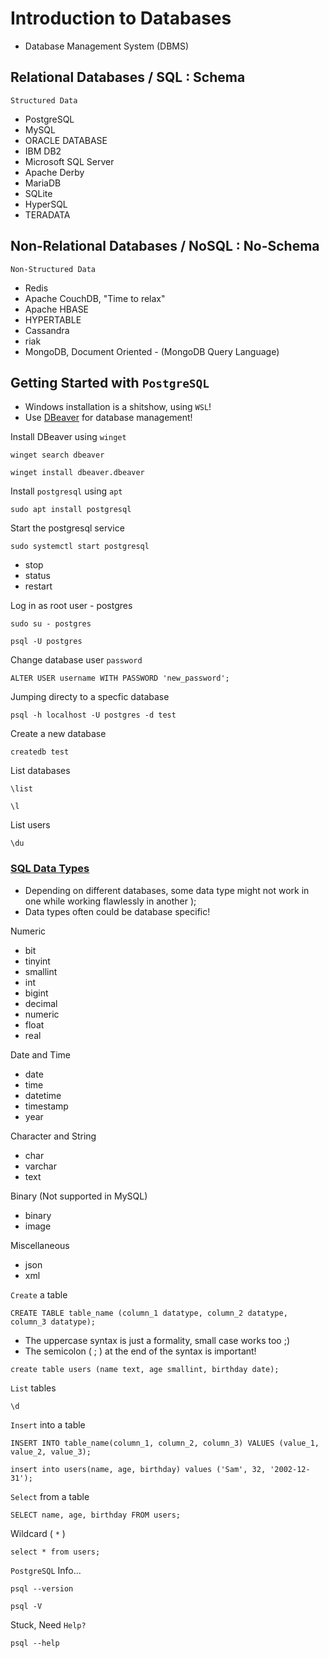 # Introduction to Databases

- Database Management System (DBMS)

## Relational Databases / SQL   : Schema
`Structured Data`

- PostgreSQL
- MySQL
- ORACLE DATABASE
- IBM DB2
- Microsoft SQL Server
- Apache Derby
- MariaDB
- SQLite
- HyperSQL
- TERADATA

## Non-Relational Databases / NoSQL     : No-Schema
`Non-Structured Data`

- Redis
- Apache CouchDB, "Time to relax"
- Apache HBASE
- HYPERTABLE
- Cassandra
- riak
- MongoDB, Document Oriented - (MongoDB Query Language)

## Getting Started with `PostgreSQL`

- Windows installation is a shitshow, using `WSL`!
- Use [DBeaver](https://dbeaver.io/download/) for database management!

Install DBeaver using `winget`

```shell
winget search dbeaver
```
```shell
winget install dbeaver.dbeaver
```

Install `postgresql` using `apt`

```shell
sudo apt install postgresql
```

Start the postgresql service

```shell
sudo systemctl start postgresql
```
- stop
- status
- restart

Log in as root user - postgres

```shell
sudo su - postgres
```

```shell
psql -U postgres
```

Change database user `password`

```shell
ALTER USER username WITH PASSWORD 'new_password';
```

Jumping directy to a specfic database

```shell
psql -h localhost -U postgres -d test
```

Create a new database

```shell
createdb test
```

List databases
```shell
\list
```
```shell
\l
```
List users
```shell
\du
```

### [SQL Data Types](https://www.digitalocean.com/community/tutorials/sql-data-types)

- Depending on different databases, some data type might not work in one while working flawlessly in another );
- Data types often could be database specific!

Numeric
- bit
- tinyint
- smallint
- int
- bigint
- decimal
- numeric
- float
- real

Date and Time
- date
- time
- datetime
- timestamp
- year

Character and String
- char
- varchar
- text

Binary (Not supported in MySQL)
- binary
- image

Miscellaneous
- json
- xml

`Create` a table
```shell
CREATE TABLE table_name (column_1 datatype, column_2 datatype, column_3 datatype);
```

- The uppercase syntax is just a formality, small case works too ;)
- The semicolon ( ; ) at the end of the syntax is important!

```shell
create table users (name text, age smallint, birthday date);
```

`List` tables
```shell
\d
```

`Insert` into a table

```shell
INSERT INTO table_name(column_1, column_2, column_3) VALUES (value_1, value_2, value_3);
```
```shell
insert into users(name, age, birthday) values ('Sam', 32, '2002-12-31');
```

`Select` from a table
```shell
SELECT name, age, birthday FROM users;
```
Wildcard ( `*` )
```shell
select * from users;
```



`PostgreSQL` Info...
```shell
psql --version
```
```shell
psql -V
```

Stuck, Need `Help?`
```shell
psql --help
```
